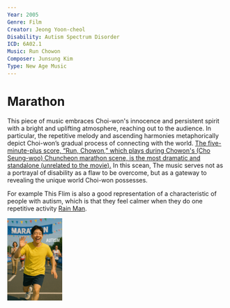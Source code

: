 ```yaml
---
Year: 2005 
Genre: Film 
Creator: Jeong Yoon-cheol
Disability: Autism Spectrum Disorder
ICD: 6A02.1
Music: Run Chowon
Composer: Junsung Kim
Type: New Age Music
---
```


# Marathon

This piece of music embraces Choi-won's innocence and persistent spirit with a bright and uplifting atmosphere, reaching out to the audience. In particular, the repetitive melody and ascending harmonies metaphorically depict Choi-won’s gradual process of connecting with the world. [The five-minute-plus score, “Run, Chowon,” which plays during Chowon's (Cho Seung-woo) Chuncheon marathon scene, is the most dramatic and standalone (unrelated to the movie).](https://youtu.be/6nM9hL95LzA?si=pFjQp4X-W6ni9pBb) In this scean, The music serves not as a portrayal of disability as a flaw to be overcome, but as a gateway to revealing the unique world Choi-won possesses.

For example This Flim is also a good representation of a characteristic of people with autism, which is that they feel calmer when they do one repetitive activity [Rain Man](ahn_ire.md). 

<img src="./lee_kyuchan_img.png" alt="Image depicting Autism" style="width:25%;" />
